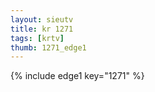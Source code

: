 ```yaml
--- 
layout: sieutv
title: kr 1271
tags: [krtv]
thumb: 1271_edge1
---
```

{% include edge1 key="1271" %} 
